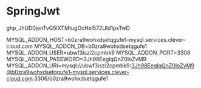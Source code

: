 # SpringJwt

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




MYSQL_ADDON_HOST=b0zra9wohxdsetqgufe1-mysql.services.clever-cloud.com
MYSQL_ADDON_DB=b0zra9wohxdsetqgufe1
MYSQL_ADDON_USER=ubwf3iszi2cpmbk9
MYSQL_ADDON_PORT=3306
MYSQL_ADDON_PASSWORD=3Jh98EegIqQnZ0loZvM9 
MYSQL_ADDON_URI=mysql://ubwf3iszi2cpmbk9:3Jh98EegIqQnZ0loZvM9@b0zra9wohxdsetqgufe1-mysql.services.clever-cloud.com:3306/b0zra9wohxdsetqgufe1
